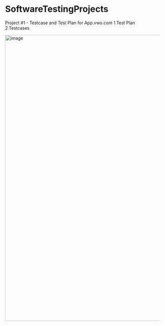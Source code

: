 # SoftwareTestingProjects

Project #1 - Testcase and Test Plan for App.vwo.com
1.Test Plan
2.Testcases

<img width="928" alt="image" src="https://github.com/TanyaSingh-QA/SoftwareTestingProjects/assets/174788100/1890ed30-d4e1-4ea1-9adb-87f3e8012476">
